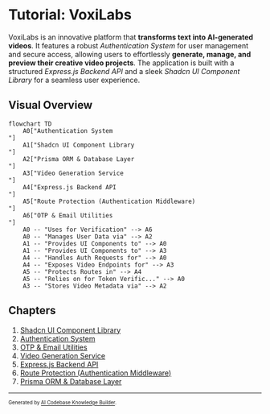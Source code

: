 # Tutorial: VoxiLabs

VoxiLabs is an innovative platform that **transforms text into AI-generated videos**. It features a robust *Authentication System* for user management and secure access, allowing users to effortlessly **generate, manage, and preview their creative video projects**. The application is built with a structured *Express.js Backend API* and a sleek *Shadcn UI Component Library* for a seamless user experience.


## Visual Overview

```mermaid
flowchart TD
    A0["Authentication System
"]
    A1["Shadcn UI Component Library
"]
    A2["Prisma ORM & Database Layer
"]
    A3["Video Generation Service
"]
    A4["Express.js Backend API
"]
    A5["Route Protection (Authentication Middleware)
"]
    A6["OTP & Email Utilities
"]
    A0 -- "Uses for Verification" --> A6
    A0 -- "Manages User Data via" --> A2
    A1 -- "Provides UI Components to" --> A0
    A1 -- "Provides UI Components to" --> A3
    A4 -- "Handles Auth Requests for" --> A0
    A4 -- "Exposes Video Endpoints for" --> A3
    A5 -- "Protects Routes in" --> A4
    A5 -- "Relies on for Token Verific..." --> A0
    A3 -- "Stores Video Metadata via" --> A2
```

## Chapters

1. [Shadcn UI Component Library
](01_shadcn_ui_component_library_.md)
2. [Authentication System
](02_authentication_system_.md)
3. [OTP & Email Utilities
](03_otp___email_utilities_.md)
4. [Video Generation Service
](04_video_generation_service_.md)
5. [Express.js Backend API
](05_express_js_backend_api_.md)
6. [Route Protection (Authentication Middleware)
](06_route_protection__authentication_middleware__.md)
7. [Prisma ORM & Database Layer
](07_prisma_orm___database_layer_.md)

---

<sub><sup>Generated by [AI Codebase Knowledge Builder](https://github.com/The-Pocket/Tutorial-Codebase-Knowledge).</sup></sub>